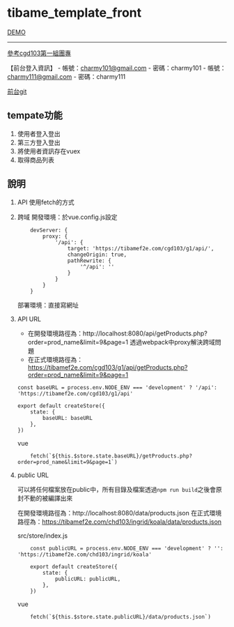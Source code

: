 # tibame_template_front

[DEMO](https://tibamef2e.com/chd103/ingrid/koala/)

--- 

[參考cgd103第一組團專](https://tibamef2e.com/cgd103/g1/)

【前台登入資訊】
    - 帳號：charmy101@gmail.com
    - 密碼：charmy101
    - 帳號：charmy111@gmail.com
    - 密碼：charmy111

[前台git](https://github.com/bear320/cgd103_g1/tree/dev)



## tempate功能
1. 使用者登入登出
2. 第三方登入登出
3. 將使用者資訊存在vuex
4. 取得商品列表

## 說明
1. API
    使用fetch的方式

2. 跨域
    開發環境：於vue.config.js設定
    ```
        devServer: {
            proxy: {
                '/api': {
                    target: 'https://tibamef2e.com/cgd103/g1/api/',
                    changeOrigin: true,
                    pathRewrite: {
                        '^/api': ''
                    }
                }
            }
        }
    ```
    部署環境：直接寫網址

3. API URL
    - 在開發環境路徑為：http://localhost:8080/api/getProducts.php?order=prod_name&limit=9&page=1
        透過webpack中proxy解決跨域問題
    - 在正式環境路徑為：https://tibamef2e.com/cgd103/g1/api/getProducts.php?order=prod_name&limit=9&page=1

    ```
    const baseURL = process.env.NODE_ENV === 'development' ? '/api': 'https://tibamef2e.com/cgd103/g1/api'

    export default createStore({
        state: {
            baseURL: baseURL
        },
    })
    ```

    vue
    ```
        fetch(`${this.$store.state.baseURL}/getProducts.php?order=prod_name&limit=9&page=1`)
    ```


4. public URL
    
    可以將任何檔案放在public中，所有目錄及檔案透過`npm run build`之後會原封不動的被編譯出來

    在開發環境路徑為：http://localhost:8080/data/products.json
    在正式環境路徑為：https://tibamef2e.com/chd103/ingrid/koala/data/products.json
    

    src/store/index.js
    ```
        const publicURL = process.env.NODE_ENV === 'development' ? '': 'https://tibamef2e.com/chd103/ingrid/koala'

        export default createStore({
            state: {
                publicURL: publicURL,
            },
        })
    ```
    vue
    ```
        fetch(`${this.$store.state.publicURL}/data/products.json`)
    ```